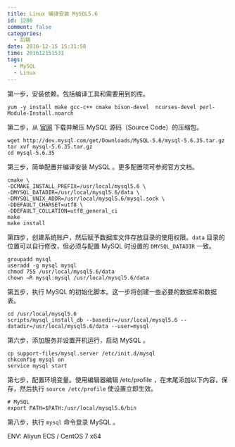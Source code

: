 ```yaml
---
title: Linux 编译安装 MySQL5.6
id: 1286
comment: false
categories:
  - 后端
date: 2016-12-15 15:31:58
time: 201612151531
tags:
  - MySQL
  - Linux
---
```


第一步，安装依赖。包括编译工具和需要用到的库。

```
yum -y install make gcc-c++ cmake bison-devel  ncurses-devel perl-Module-Install.noarch
```
<!--more-->

第二步，从 [官网](http://www.mysql.com/) 下载并解压 MySQL 源码（Source Code）的压缩包。

```
wget http://dev.mysql.com/get/Downloads/MySQL-5.6/mysql-5.6.35.tar.gz
tar xvf mysql-5.6.35.tar.gz
cd mysql-5.6.35
```

第三步，简单配置并编译安装 MySQL 。更多配置项可参阅官方文档。

```
cmake \
-DCMAKE_INSTALL_PREFIX=/usr/local/mysql5.6 \
-DMYSQL_DATADIR=/usr/local/mysql5.6/data \
-DMYSQL_UNIX_ADDR=/usr/local/mysql5.6/mysql.sock \
-DDEFAULT_CHARSET=utf8 \
-DDEFAULT_COLLATION=utf8_general_ci
make
make install
```

第四步，创建系统账户，然后赋予数据库文件存放目录的使用权限。`data` 目录的位置可以自行修改，但必须与配置 MySQL 时设置的 `DMYSQL_DATADIR` 一致。

```
groupadd mysql
useradd -g mysql mysql
chmod 755 /usr/local/mysql5.6/data
chown –R mysql:mysql /usr/local/mysql5.6/data
```

第五步，执行 MySQL 的初始化脚本。这一步将创建一些必要的数据库和数据表。

```
cd /usr/local/mysql5.6
scripts/mysql_install_db --basedir=/usr/local/mysql5.6 --datadir=/usr/local/mysql5.6/data --user=mysql
```

第六步，添加服务并设置开机运行，启动 MySQL 。

```
cp support-files/mysql.server /etc/init.d/mysql
chkconfig mysql on
service mysql start
```

第七步，配置环境变量。使用编辑器编辑 /etc/profile ，在末尾添加以下内容，保存，然后执行 `source /etc/profile` 使设置立即生效。

```
# MySQL
export PATH=$PATH:/usr/local/mysql5.6/bin
```

第八步，执行 `mysql` 命令登录 MySQL 。

ENV: Aliyun ECS / CentOS 7 x64